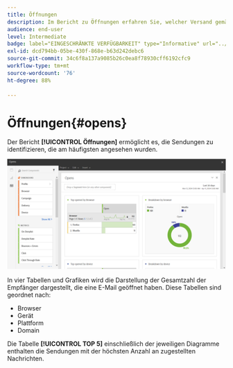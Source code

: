 ```yaml
---
title: Öffnungen
description: Im Bericht zu Öffnungen erfahren Sie, welcher Versand gemäß verschiedener Kriterien am häufigsten angesehen wurde.
audience: end-user
level: Intermediate
badge: label="EINGESCHRÄNKTE VERFÜGBARKEIT" type="Informative" url="../campaign-standard-migration-home.md" tooltip="Auf Campaign Standard migrierter Benutzer beschränkt"
exl-id: dcd794bb-05be-430f-868e-b63d242debc6
source-git-commit: 34c6f8a137a9085b26c0ea8f78930cff6192cfc9
workflow-type: tm+mt
source-wordcount: '76'
ht-degree: 88%

---
```


# Öffnungen{#opens}

Der Bericht **[!UICONTROL Öffnungen]** ermöglicht es, die Sendungen zu identifizieren, die am häufigsten angesehen wurden.

![](assets/delivery_reports_opens.png)

In vier Tabellen und Grafiken wird die Darstellung der Gesamtzahl der Empfänger dargestellt, die eine E-Mail geöffnet haben. Diese Tabellen sind geordnet nach:

* Browser
* Gerät
* Plattform
* Domain

Die Tabelle **[!UICONTROL TOP 5]** einschließlich der jeweiligen Diagramme enthalten die Sendungen mit der höchsten Anzahl an zugestellten Nachrichten.
